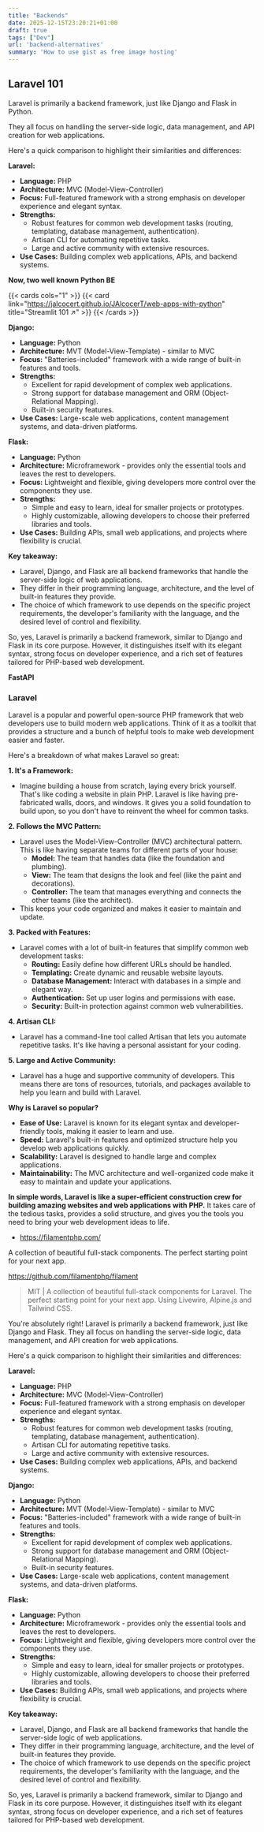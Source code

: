 ```yaml
---
title: "Backends"
date: 2025-12-15T23:20:21+01:00
draft: true
tags: ["Dev"]
url: 'backend-alternatives'
summary: 'How to use gist as free image hosting'
---
```



## Laravel 101

Laravel is primarily a backend framework, just like Django and Flask in Python.

They all focus on handling the server-side logic, data management, and API creation for web applications.

Here's a quick comparison to highlight their similarities and differences:

**Laravel:**

* **Language:** PHP
* **Architecture:** MVC (Model-View-Controller)
* **Focus:** Full-featured framework with a strong emphasis on developer experience and elegant syntax.
* **Strengths:**
    * Robust features for common web development tasks (routing, templating, database management, authentication).
    * Artisan CLI for automating repetitive tasks.
    * Large and active community with extensive resources.
* **Use Cases:** Building complex web applications, APIs, and backend systems.

**Now, two well known Python BE**

{{< cards cols="1" >}}
  {{< card link="https://jalcocert.github.io/JAlcocerT/web-apps-with-python" title="Streamlit 101 ↗" >}}
{{< /cards >}}

**Django:**

* **Language:** Python
* **Architecture:** MVT (Model-View-Template) - similar to MVC
* **Focus:** "Batteries-included" framework with a wide range of built-in features and tools.
* **Strengths:**
    * Excellent for rapid development of complex web applications.
    * Strong support for database management and ORM (Object-Relational Mapping).
    * Built-in security features.
* **Use Cases:** Large-scale web applications, content management systems, and data-driven platforms.

**Flask:**

* **Language:** Python
* **Architecture:** Microframework - provides only the essential tools and leaves the rest to developers.
* **Focus:** Lightweight and flexible, giving developers more control over the components they use.
* **Strengths:**
    * Simple and easy to learn, ideal for smaller projects or prototypes.
    * Highly customizable, allowing developers to choose their preferred libraries and tools.
* **Use Cases:** Building APIs, small web applications, and projects where flexibility is crucial.

**Key takeaway:**

* Laravel, Django, and Flask are all backend frameworks that handle the server-side logic of web applications.
* They differ in their programming language, architecture, and the level of built-in features they provide.
* The choice of which framework to use depends on the specific project requirements, the developer's familiarity with the language, and the desired level of control and flexibility.

So, yes, Laravel is primarily a backend framework, similar to Django and Flask in its core purpose. However, it distinguishes itself with its elegant syntax, strong focus on developer experience, and a rich set of features tailored for PHP-based web development.

**FastAPI**

### Laravel

Laravel is a popular and powerful open-source PHP framework that web developers use to build modern web applications. Think of it as a toolkit that provides a structure and a bunch of helpful tools to make web development easier and faster.

Here's a breakdown of what makes Laravel so great:

**1. It's a Framework:**

* Imagine building a house from scratch, laying every brick yourself. That's like coding a website in plain PHP. Laravel is like having pre-fabricated walls, doors, and windows. It gives you a solid foundation to build upon, so you don't have to reinvent the wheel for common tasks.

**2. Follows the MVC Pattern:**

* Laravel uses the Model-View-Controller (MVC) architectural pattern. This is like having separate teams for different parts of your house:
    * **Model:** The team that handles data (like the foundation and plumbing).
    * **View:** The team that designs the look and feel (like the paint and decorations).
    * **Controller:** The team that manages everything and connects the other teams (like the architect).
* This keeps your code organized and makes it easier to maintain and update.

**3. Packed with Features:**

* Laravel comes with a lot of built-in features that simplify common web development tasks:
    * **Routing:** Easily define how different URLs should be handled.
    * **Templating:** Create dynamic and reusable website layouts.
    * **Database Management:** Interact with databases in a simple and elegant way.
    * **Authentication:** Set up user logins and permissions with ease.
    * **Security:** Built-in protection against common web vulnerabilities.

**4. Artisan CLI:**

* Laravel has a command-line tool called Artisan that lets you automate repetitive tasks. It's like having a personal assistant for your coding.

**5. Large and Active Community:**

* Laravel has a huge and supportive community of developers. This means there are tons of resources, tutorials, and packages available to help you learn and build with Laravel.

**Why is Laravel so popular?**

* **Ease of Use:** Laravel is known for its elegant syntax and developer-friendly tools, making it easier to learn and use.
* **Speed:** Laravel's built-in features and optimized structure help you develop web applications quickly.
* **Scalability:** Laravel is designed to handle large and complex applications.
* **Maintainability:** The MVC architecture and well-organized code make it easy to maintain and update your applications.

**In simple words, Laravel is like a super-efficient construction crew for building amazing websites and web applications with PHP.** It takes care of the tedious tasks, provides a solid structure, and gives you the tools you need to bring your web development ideas to life.


* https://filamentphp.com/

A collection of beautiful full-stack
components. The perfect starting
point for your next app. 

https://github.com/filamentphp/filament

> MIT |  A collection of beautiful full-stack components for Laravel. The perfect starting point for your next app. Using Livewire, Alpine.js and Tailwind CSS. 


You're absolutely right! Laravel is primarily a backend framework, just like Django and Flask. They all focus on handling the server-side logic, data management, and API creation for web applications.

Here's a quick comparison to highlight their similarities and differences:

**Laravel:**

* **Language:** PHP
* **Architecture:** MVC (Model-View-Controller)
* **Focus:** Full-featured framework with a strong emphasis on developer experience and elegant syntax.
* **Strengths:**
    * Robust features for common web development tasks (routing, templating, database management, authentication).
    * Artisan CLI for automating repetitive tasks.
    * Large and active community with extensive resources.
* **Use Cases:** Building complex web applications, APIs, and backend systems.

**Django:**

* **Language:** Python
* **Architecture:** MVT (Model-View-Template) - similar to MVC
* **Focus:** "Batteries-included" framework with a wide range of built-in features and tools.
* **Strengths:**
    * Excellent for rapid development of complex web applications.
    * Strong support for database management and ORM (Object-Relational Mapping).
    * Built-in security features.
* **Use Cases:** Large-scale web applications, content management systems, and data-driven platforms.

**Flask:**

* **Language:** Python
* **Architecture:** Microframework - provides only the essential tools and leaves the rest to developers.
* **Focus:** Lightweight and flexible, giving developers more control over the components they use.
* **Strengths:**
    * Simple and easy to learn, ideal for smaller projects or prototypes.
    * Highly customizable, allowing developers to choose their preferred libraries and tools.
* **Use Cases:** Building APIs, small web applications, and projects where flexibility is crucial.

**Key takeaway:**

* Laravel, Django, and Flask are all backend frameworks that handle the server-side logic of web applications.
* They differ in their programming language, architecture, and the level of built-in features they provide.
* The choice of which framework to use depends on the specific project requirements, the developer's familiarity with the language, and the desired level of control and flexibility.

So, yes, Laravel is primarily a backend framework, similar to Django and Flask in its core purpose. However, it distinguishes itself with its elegant syntax, strong focus on developer experience, and a rich set of features tailored for PHP-based web development.
